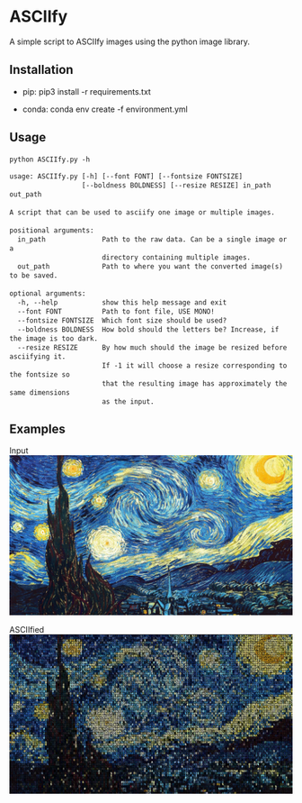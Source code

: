 # ASCIIfy
A simple script to ASCIIfy images using the python image library.

## Installation
* pip:
    pip3 install -r requirements.txt

* conda:
    conda env create -f environment.yml

## Usage
```
python ASCIIfy.py -h
```
```
usage: ASCIIfy.py [-h] [--font FONT] [--fontsize FONTSIZE] 
                  [--boldness BOLDNESS] [--resize RESIZE] in_path out_path

A script that can be used to asciify one image or multiple images.

positional arguments:
  in_path              Path to the raw data. Can be a single image or a 
                       directory containing multiple images.
  out_path             Path to where you want the converted image(s) to be saved.

optional arguments:
  -h, --help           show this help message and exit
  --font FONT          Path to font file, USE MONO!
  --fontsize FONTSIZE  Which font size should be used?
  --boldness BOLDNESS  How bold should the letters be? Increase, if the image is too dark.
  --resize RESIZE      By how much should the image be resized before asciifying it. 
                       If -1 it will choose a resize corresponding to the fontsize so 
                       that the resulting image has approximately the same dimensions
                       as the input.
```

## Examples
Input
![alt text](examples/starry_night.jpg)

ASCIIfied
![alt text](examples/ascii_starry_night.jpg)